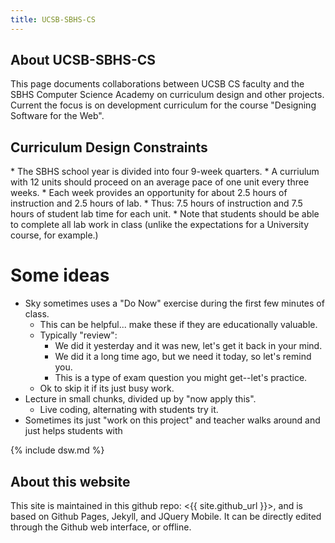 ```yaml
---
title: UCSB-SBHS-CS
---
```


<div id="about" data-role="collapsible" data-collapsed="true" markdown="1">
<h2>About UCSB-SBHS-CS</h2>
This page documents collaborations between UCSB CS faculty and the SBHS Computer Science Academy on curriculum design and other projects.  Current the focus is on development curriculum for the course "Designing Software for the Web".
</div>


<div id="design-constraints" data-role="collapsible" data-collapsed="true" markdown="1">
<h2>Curriculum Design Constraints</h2>
* The SBHS school year is divided into four 9-week quarters.    
* A curriulum with 12 units should proceed on an average pace of one unit every three weeks.   
* Each week provides an opportunity for about 2.5 hours of instruction and 2.5 hours of lab.
* Thus: 7.5 hours of instruction and 7.5 hours of student lab time for each unit.
* Note that students should be able to complete all lab work in class (unlike the expectations for a University course, for example.)

# Some ideas 

* Sky sometimes uses a "Do Now" exercise during the first few minutes of class.
    * This can be helpful... make these if they are educationally valuable.
    * Typically "review": 
       * We did it yesterday and it was new, let's get it back in your mind.
       * We did it a long time ago, but we need it today, so let's remind you.
       * This is a type of exam question you might get--let's practice.
    * Ok to skip it if its just busy work.
* Lecture in small chunks, divided up by "now apply this".
    * Live coding, alternating with students try it.
* Sometimes its just "work on this project" and teacher walks around and just helps students with 

</div>

<div id="dsw" data-role="collapsible" data-collapsed="false">
{% include dsw.md %}
</div>


<div id="about" data-role="collapsible" data-collapsed="true" markdown="1">
<h2>About this website</h2>
This site is maintained in this github repo: <{{ site.github_url }}>, and is based on Github Pages, Jekyll, and JQuery Mobile.  It can be directly edited through the Github web interface, or offline.
</div>

